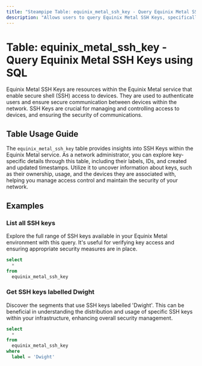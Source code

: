 ```yaml
---
title: "Steampipe Table: equinix_metal_ssh_key - Query Equinix Metal SSH Keys using SQL"
description: "Allows users to query Equinix Metal SSH Keys, specifically their details and configurations, providing insights into the management and usage of SSH Keys within the Equinix Metal service."
---
```


# Table: equinix_metal_ssh_key - Query Equinix Metal SSH Keys using SQL

Equinix Metal SSH Keys are resources within the Equinix Metal service that enable secure shell (SSH) access to devices. They are used to authenticate users and ensure secure communication between devices within the network. SSH Keys are crucial for managing and controlling access to devices, and ensuring the security of communications.

## Table Usage Guide

The `equinix_metal_ssh_key` table provides insights into SSH Keys within the Equinix Metal service. As a network administrator, you can explore key-specific details through this table, including their labels, IDs, and created and updated timestamps. Utilize it to uncover information about keys, such as their ownership, usage, and the devices they are associated with, helping you manage access control and maintain the security of your network.

## Examples

### List all SSH keys
Explore the full range of SSH keys available in your Equinix Metal environment with this query. It's useful for verifying key access and ensuring appropriate security measures are in place.

```sql
select
  *
from
  equinix_metal_ssh_key
```

### Get SSH keys labelled Dwight
Discover the segments that use SSH keys labelled 'Dwight'. This can be beneficial in understanding the distribution and usage of specific SSH keys within your infrastructure, enhancing overall security management.

```sql
select
  *
from
  equinix_metal_ssh_key
where
  label = 'Dwight'
```